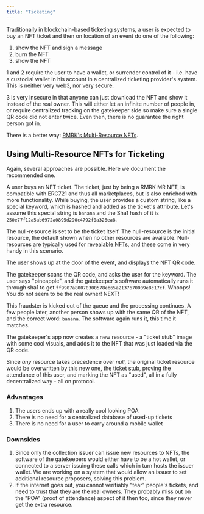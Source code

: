 ```yaml
---
title: "Ticketing"
---
```


Traditionally in blockchain-based ticketing systems, a user is expected to buy an NFT ticket and then on location of an event do one of the following:

1. show the NFT and sign a message
2. burn the NFT
3. show the NFT

1 and 2 require the user to have a wallet, or surrender control of it - i.e. have a custodial wallet in his account in a centralized ticketing provider's system. This is neither very web3, nor very secure.

3 is very insecure in that anyone can just download the NFT and show it instead of the real owner. This will either let an infinite number of people in, or require centralized tracking on the gatekeeper side so make sure a single QR code did not enter twice. Even then, there is no guarantee the right person got in.

There is a better way: [RMRK's Multi-Resource NFTs](/lego2-multi-resource).

## Using Multi-Resource NFTs for Ticketing

Again, several approaches are possible. Here we document the recommended one.

A user buys an NFT ticket. The ticket, just by being a RMRK MR NFT, is compatible with ERC721 and thus all marketplaces, but is also enriched with more functionality. While buying, the user provides a custom string, like a special keyword, which is hashed and added as the ticket's attribute. Let's assume this special string is `banana` and the Sha1 hash of it is `250e77f12a5ab6972a0895d290c4792f0a326ea8`.

The null-resource is set to be the ticket itself. The null-resource is the initial resource, the default shown when no other resources are available. Null-resources are typically used for [revealable NFTs](/usecases/revealable), and these come in very handy in this scenario.

The user shows up at the door of the event, and displays the NFT QR code.

The gatekeeper scans the QR code, and asks the user for the keyword. The user says "pineapple", and the gatekeeper's software automatically runs it through sha1 to get `ff9907a80070300578eb65a2137670009e8c17cf`. Whoops! You do not seem to be the real owner! NEXT!

This fraudster is kicked out of the queue and the processing continues. A few people later, another person shows up with the same QR of the NFT, and the correct word: `banana`. The software again runs it, this time it matches.

The gatekeeper's app now creates a new resource - a "ticket stub" image with some cool visuals, and adds it to the NFT that was just loaded via the QR code.

Since _any_ resource takes precedence over _null_, the original ticket resource would be overwritten by this new one, the ticket stub, proving the attendance of this user, and marking the NFT as "used", all in a fully decentralized way - all on protocol.

### Advantages

1. The users ends up with a really cool looking POA
2. There is no need for a centralized database of used-up tickets
3. There is no need for a user to carry around a mobile wallet

### Downsides

1. Since only the collection issuer can issue new resources to NFTs, the software of the gatekeepers would either have to be a hot wallet, or connected to a server issuing these calls which in turn hosts the issuer wallet. We are working on a system that would allow an issuer to set additional resource proposers, solving this problem.
2. If the internet goes out, you cannot verifiably "tear" people's tickets, and need to trust that they are the real owners. They probably miss out on the "POA" (proof of attendance) aspect of it then too, since they never get the extra resource.